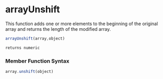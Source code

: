 # arrayUnshift

This function adds one or more elements to the beginning of the original array and returns the length of the modified array.

```javascript
arrayUnshift(array,object)
```

```javascript
returns numeric
```
### Member Function Syntax

```javascript
array.unshift(object)
```
